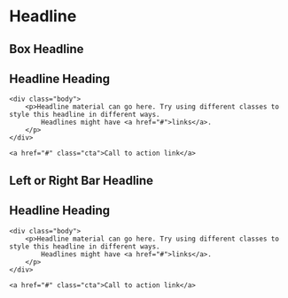# Headline

## Box Headline
<div class="box-headline">
    <h2 class="title">Headline Heading</h2>
    
    <div class="body">
        <p>Headline material can go here. Try using different classes to style this headline in different ways.
            Headlines might have <a href="#">links</a>.
        </p>
    </div>
    
    <a href="#" class="cta">Call to action link</a>
</div>

## Left or Right Bar Headline
<div class="left-aligned-bar">
    <h2 class="title">Headline Heading</h2>
    
    <div class="body">
        <p>Headline material can go here. Try using different classes to style this headline in different ways.
            Headlines might have <a href="#">links</a>.
        </p>
    </div>
    
    <a href="#" class="cta">Call to action link</a>
</div>